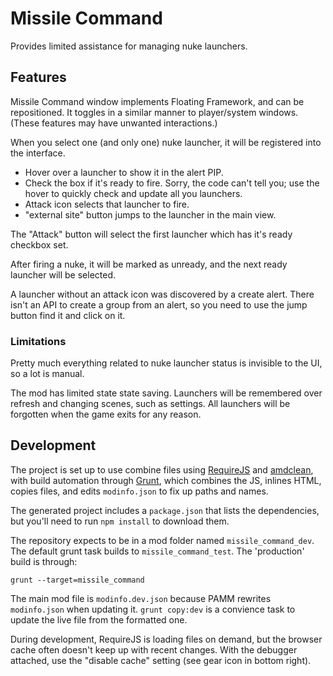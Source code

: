 # Missile Command

Provides limited assistance for managing nuke launchers.

## Features

Missile Command window implements Floating Framework, and can be repositioned.  It toggles in a similar manner to player/system windows.  (These features may have unwanted interactions.)

When you select one (and only one) nuke launcher, it will be registered into the interface.

- Hover over a launcher to show it in the alert PIP.
- Check the box if it's ready to fire.  Sorry, the code can't tell you; use the hover to quickly check and update all you launchers.
- Attack icon selects that launcher to fire.
- "external site" button jumps to the launcher in the main view.

The "Attack" button will select the first launcher which has it's ready checkbox set.

After firing a nuke, it will be marked as unready, and the next ready launcher will be selected.

A launcher without an attack icon was discovered by a create alert. There isn't an API to create a group from an alert, so you need to use the jump button find it and click on it.

### Limitations

Pretty much everything related to nuke launcher status is invisible to the UI, so a lot is manual.

The mod has limited state state saving.  Launchers will be remembered over refresh and changing scenes, such as settings.  All launchers will be forgotten when the game exits for any reason.

## Development

The project is set up to use combine files using [RequireJS](http://requirejs.org/) and [amdclean](https://github.com/gfranko/amdclean), with build automation through [Grunt](http://gruntjs.com/), which combines the JS, inlines HTML, copies files, and edits `modinfo.json` to fix up paths and names.

The generated project includes a `package.json` that lists the dependencies, but you'll need to run `npm install` to download them.

The repository expects to be in a mod folder named `missile_command_dev`.  The default grunt task builds to `missile_command_test`.  The 'production' build is through:

    grunt --target=missile_command

The main mod file is `modinfo.dev.json` because PAMM rewrites `modinfo.json` when updating it.  `grunt copy:dev` is a convience task to update the live file from the formatted one.

During development, RequireJS is loading files on demand, but the browser cache often doesn't keep up with recent changes.  With the debugger attached, use the "disable cache" setting (see gear icon in bottom right).
